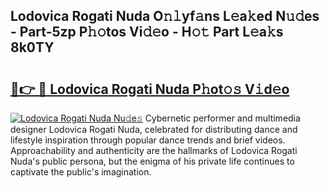 ## Lodovica Rogati Nuda O𝚗𝚕yf𝚊ns L𝚎a𝚔ed N𝚞𝚍es - Part-5zp P𝚑𝚘tos Vi𝚍𝚎o - H𝚘𝚝 Part L𝚎a𝚔s 8k0TY

# <h2><a href="http://kf4rivd.oniu.top/?m=Lodovica+Rogati+Nuda">🔗👉 🔴 Lodovica Rogati Nuda P𝚑ot𝚘𝚜 V𝚒d𝚎o</a></h2>

[![Lodovica Rogati Nuda Nu𝚍e𝚜](https://i.imgur.com/0qMVB7G.gif)](http://kf4rivd.oniu.top/?m=Lodovica+Rogati+Nuda)
Cybernetic performer and multimedia designer Lodovica Rogati Nuda, celebrated for distributing dance and lifestyle inspiration through popular dance trends and brief videos. Approachability and authenticity are the hallmarks of Lodovica Rogati Nuda's public persona, but the enigma of his private life continues to captivate the public's imagination.  
